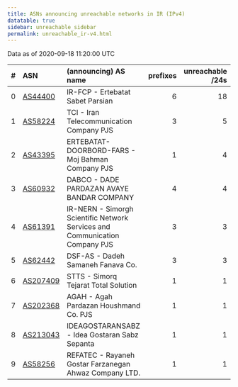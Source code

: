 ```yaml
---
title: ASNs announcing unreachable networks in IR (IPv4)
datatable: true
sidebar: unreachable_sidebar
permalink: unreachable_ir-v4.html
---
```


Data as of 2020-09-18 11:20:00 UTC


<div class="datatable-begin"></div>

|   # | ASN                                      | (announcing) AS name                                                        |   prefixes |   unreachable /24s |
|----:|:-----------------------------------------|:----------------------------------------------------------------------------|-----------:|-------------------:|
|   0 | [AS44400](unreachable_AS44400-v4.html)   | IR-FCP - Ertebatat Sabet Parsian                                            |          6 |                 18 |
|   1 | [AS58224](unreachable_AS58224-v4.html)   | TCI - Iran Telecommunication Company PJS                                    |          3 |                  5 |
|   2 | [AS43395](unreachable_AS43395-v4.html)   | ERTEBATAT-DOORBORD-FARS - Moj Bahman Company PJS                            |          1 |                  4 |
|   3 | [AS60932](unreachable_AS60932-v4.html)   | DABCO - DADE PARDAZAN AVAYE BANDAR COMPANY                                  |          4 |                  4 |
|   4 | [AS61391](unreachable_AS61391-v4.html)   | IR-NERN - Simorgh Scientific Network Services and Communication Company PJS |          3 |                  3 |
|   5 | [AS62442](unreachable_AS62442-v4.html)   | DSF-AS - Dadeh Samaneh Fanava Co.                                           |          3 |                  3 |
|   6 | [AS207409](unreachable_AS207409-v4.html) | STTS - Simorq Tejarat Total Solution                                        |          1 |                  1 |
|   7 | [AS202368](unreachable_AS202368-v4.html) | AGAH - Agah Pardazan Houshmand Co. PJS                                      |          1 |                  1 |
|   8 | [AS213043](unreachable_AS213043-v4.html) | IDEAGOSTARANSABZ - Idea Gostaran Sabz Sepanta                               |          1 |                  1 |
|   9 | [AS58256](unreachable_AS58256-v4.html)   | REFATEC - Rayaneh Gostar Farzanegan Ahwaz Company LTD.                      |          1 |                  1 |

<div class="datatable-end"></div>